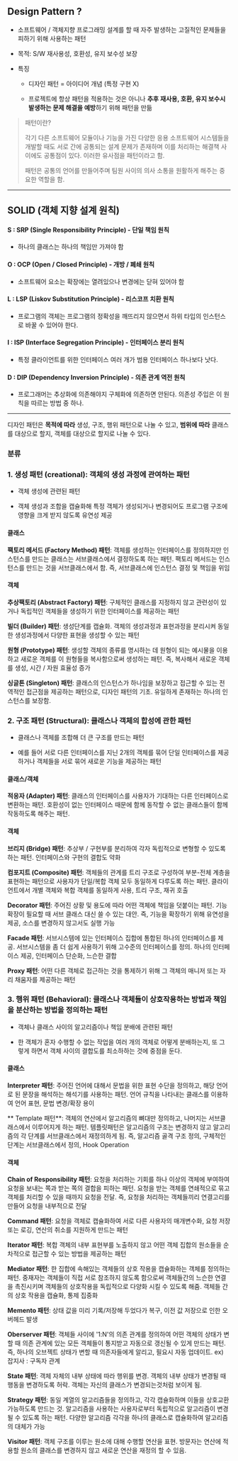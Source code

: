  ## Design Pattern ?
  
  - 소프트웨어 / 객체지향 프로그래밍 설계를 할 때 자주 발생하는 고질적인 문제들을 피하기 위해 사용하는 패턴
  
  - 목적: S/W 재사용성, 호환성, 유지 보수성 보장
  
  - 특징
     
     - 디자인 패턴 = 아이디어 개념 (특정 구현 X)
     
     - 프로젝트에 항상 패턴을 적용하는 것은 아니나 **추후 재사용, 호환, 유지 보수시 발생하는 문제 해결을 예방**하기 위해 패턴을 만듦
  
  > 패턴이란?   
  >
  >  각기 다른 소프트웨어 모듈이나 기능을 가진 다양한 응용 소프트웨어 시스템들을 개발할 때도 
     서로 간에 공통되는 설계 문제가 존재하며 이를 처리하는 해결책 사이에도 공통점이 있다. 이러한 유사점을 패턴이라고 함.
  >
  >  패턴은 공통의 언어를 만들어주며 팀원 사이의 의사 소통을 원활하게 해주는 중요한 역할을 함.

- - - 

## SOLID (객체 지향 설계 원칙)

 #### S : SRP (Single Responsibility Principle) - 단일 책임 원칙
   
   - 하나의 클래스는 하나의 책임만 가져야 함
   
 #### O : OCP (Open / Closed Principle) - 개방 / 폐쇄 원칙
 
   - 소프트웨어 요소는 확장에는 열려있으나 변경에는 닫혀 있어야 함
   
 #### L : LSP (Liskov Substitution Principle) - 리스코프 치환 원칙
 
   - 프로그램의 객체는 프로그램의 정확성을 깨뜨리지 않으면서 하위 타입의 인스턴스로 바꿀 수 있어야 한다.
   
 #### I : ISP (Interface Segregation Principle) - 인터페이스 분리 원칙
   
   - 특정 클라이언트를 위한 인터페이스 여러 개가 범용 인터페이스 하나보다 낫다.
   
 #### D : DIP (Dependency Inversion Principle) - 의존 관계 역전 원칙
 
   - 프로그래머는 추상화에 의존해야지 구체화에 의존하면 안된다. 의존성 주입은 이 원칙을 따르는 방법 중 하나.
   
- - -

디자인 패턴은 **목적에 따라** 생성, 구조, 행위 패턴으로 나눌 수 있고, **범위에 따라** 클래스를 대상으로 할지, 객체를 대상으로 할지로 나눌 수 있다.

### 분류

### 1. 생성 패턴 (creational): 객체의 생성 과정에 관여하는 패턴

 - 객체 생성에 관련된 패턴
 
 - 객체 생성과 조합을 캡슐화해 특정 객체가 생성되거나 변경되어도 프로그램 구조에 영향을 크게 받지 않도록 유연성 제공
 
 #### 클래스
  
   **팩토리 메서드 (Factory Method) 패턴**: 객체를 생성하는 인터페이스를 정의하지만 인스턴스를 만드는 클래스는 서브클래스에서 결정하도록 하는 패턴.
    팩토리 메서드는 인스턴스를 만드는 것을 서브클래스에서 함. 즉, 서브클래스에 인스턴스 결정 및 책임을 위임
    
 #### 객체
 
   **추상팩토리 (Abstract Factory) 패턴**: 구체적인 클래스를 지정하지 않고 관련성이 있거나 독립적인 객체들을 생성하기 위한 인터페이스를 제공하는 패턴
   
   **빌더 (Builder) 패턴**: 생성단계를 캡슐화. 객체의 생성과정과 표현과정을 분리시켜 동일한 생성과정에서 다양한 표현을 생성할 수 있는 패턴
   
   **원형 (Prototype) 패턴**: 생성할 객체의 종류를 명시하는 데 원형이 되는 예시물을 이용하고 새로운 객체를 이 원형들을 복사함으로써 생성하는 패턴. 즉, 복사해서 새로운 객체를 생성, 시간 / 자원 효율성 증가
   
   **싱글톤 (Singleton) 패턴**: 클래스의 인스턴스가 하나임을 보장하고 접근할 수 있는 전역적인 접근점을 제공하는 패턴으로, 디자인 패턴의 기초. 유일하게 존재하는 하나의 인스턴스를 보장함.

### 2. 구조 패턴 (Structural): 클래스나 객체의 합성에 관한 패턴

  - 클래스나 객체를 조합해 더 큰 구조를 만드는 패턴
  
  - 예를 들어 서로 다른 인터페이스를 지닌 2개의 객체를 묶어 단일 인터페이스를 제공하거나 객체들을 서로 묶어 새로운 기능을 제공하는 패턴
  
 #### 클래스/객체
 
   **적응자 (Adapter) 패턴**: 클래스의 인터페이스를 사용자가 기대하는 다른 인터페이스로 변환하는 패턴. 호환성이 없는 인터페이스 때문에 
   함께 동작할 수 없는 클래스들이 함께 작동하도록 해주는 패턴.
   
 #### 객체
 
   **브리지 (Bridge) 패턴**: 추상부 / 구현부를 분리하여 각자 독립적으로 변형할 수 있도록 하는 패턴. 인터페이스와 구현의 결합도 약화
   
   **컴포지트 (Composite) 패턴**: 객체들의 관계를 트리 구조로 구성하여 부분-전체 계층을 표현하는 패턴으로 사용자가 단일/복합 객체 모두
   동일하게 다루도록 하는 패턴. 클라이언트에서 개별 객체와 복합 객체를 동일하게 사용, 트리 구조, 재귀 호출
   
   **Decorator 패턴**: 주어진 상황 및 용도에 따라 어떤 객체에 책임을 덧붙이는 패턴. 기능 확장이 필요할 때 서브 클래스 대신 쓸 수 있는 대안.
   즉, 기능을 확장하기 위해 유연성을 제공, 소스를 변경하지 않고서도 실행 가능
   
   **Facade 패턴**: 서브시스템에 있는 인터페이스 집합에 통합된 하나의 인터페이스를 제공. 서브시스템을 좀 더 쉽게 사용하기 위해 고수준의 인터페이스를 정의.
   하나의 인터페이스 제공, 인터페이스 단순화, 느슨한 결합
   
   **Proxy 패턴**: 어떤 다른 객체로 접근하는 것을 통제하기 위해 그 객체의 매니저 또는 자리 채움자를 제공하는 패턴
   
### 3. 행위 패턴 (Behavioral): 클래스나 객체들이 상호작용하는 방법과 책임을 분산하는 방법을 정의하는 패턴

  - 객체나 클래스 사이의 알고리즘이나 책임 분배에 관련된 패턴
  
  - 한 객체가 혼자 수행할 수 없는 작업을 여러 개의 객체로 어떻게 분배하는지, 또 그렇게 하면서 객체 사이의 결합도를 최소하하는 것에 중점을 둔다.
  
 #### 클래스
 
   **Interpreter 패턴**: 주어진 언어에 대해서 문법을 위한 표현 수단을 정의하고, 해당 언어로 된 문장을 해석하는 해석기를 사용하는 패턴.
   언어 규칙을 나타내는 클래스를 이용하여 언어 표현, 문법 변경/확장 용이
   
   ** Template 패턴**: 객체의 연산에서 알고리즘의 뼈대만 정의하고, 나머지는 서브클래스에서 이루어지게 하는 패턴. 템플릿패턴은 알고리즘의 구조는
   변경하지 않고 알고리즘의 각 단계를 서브클래스에서 재정의하게 됨. 즉, 알고리즘 골격 구조 정의, 구체적인 단계는 서브클래스에서 정의, Hook Operation
   
 #### 객체
 
   **Chain of Responsibility 패턴**: 요청을 처리하는 기회를 하나 이상의 객체에 부여하여 요청을 보내는 쪽과 받는 쪽의 결합을 피하는 패턴.
   요청을 받는 객체를 연쇄적으로 묶고 객체를 처리할 수 있을 때까지 요청을 전달. 즉, 요청을 처리하는 객체들끼리 연결고리를 만들어 요청을 내부적으로 전달
   
   **Command 패턴**: 요청을 객체로 캡슐화하여 서로 다른 사용자의 매개변수화, 요청 저장 또는 로깅, 연산의 취소를 지원하게 만드는 패턴
   
   **Iterator 패턴**: 복합 객체의 내부 표현부를 노출하지 않고 어떤 객체 집합의 원소들을 순차적으로 접근할 수 있는 방법을 제공하는 패턴
   
   **Mediator 패턴**: 한 집합에 속해있는 객체들의 상호 작용을 캡슐화하는 객체를 정의하는 패턴. 중재자는 객체들이 직접 서로 참조하지 않도록 함으로써
   객체들간의 느슨한 연결을 촉진시키며 객체들의 상호작용을 독립적으로 다양화 시킬 수 있도록 해줌.
   객체들 간의 상호 작용을 캡슐화, 통제 집중화
   
   **Memento 패턴**: 상태 값을 미리 기록/저장해 두었다가 복구, 이전 값 저장으로 인한 오버헤드 발생
   
   **Oberserver 패턴**: 객체들 사이에 '1:N'의 의존 관계를 정의하여 어떤 객체의 상태가 변할 때 의존 관계에 있는 모든 객체들이 통지받고
   자동으로 갱신될 수 있게 만드는 패턴. 즉, 하나의 오브젝트 상태가 변할 때 의존자들에게 알리고, 필요시 자동 업데이트. 
   ex) 잡지사 : 구독자 관계 
   
   **State 패턴**: 객체 자체의 내부 상태에 따라 행위를 변경. 객체의 내부 상태가 변경될 때 행동을 변경하도록 허락. 
   객체는 자신의 클래스가 변경되는것처럼 보이게 됨.
   
   **Strategy 패턴**: 동일 계열의 알고리즘들을 정의하고, 각각 캡슐화하며 이들을 상호교환 가능하도록 만드는 것. 알고리즘을 사용하는 사용자로부터
   독립적으로 알고리즘이 변경될 수 있도록 하는 패턴. 다양한 알고리즘 각각을 하나의 클래스로 캡슐화하여 알고리즘의 대체가 가능
   
   **Visitor 패턴**: 객체 구조를 이루는 원소에 대해 수행할 연산을 표현. 방문자는 연산에 적용할 원소의 클래스를 변경하지 않고 새로운 연산을
   재정의 할 수 있음.
